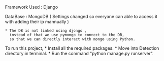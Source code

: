 Framework Used : Django

DataBase : MongoDB ( Settings changed so everyone can able to access it with adding their ip mannually )

    * The DB is not linked using djongo ,
      instead of that we use pymongo to connect to the DB,
      so that we can directly interact with mongo using Python.

To run this project,
    * Install all the required packages.
    * Move into Detection directory in terminal.
    * Run the command "python manage.py runserver".